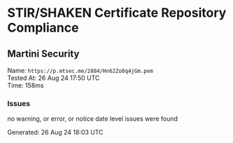 # STIR/SHAKEN Certificate Repository Compliance

## Martini Security

Name: `https://p.mtsec.me/2884/Hn62Zo8q4jGm.pem`\
Tested At: 26 Aug 24 17:50 UTC\
Time: 158ms

### Issues

no warning, or error, or notice date level issues were found

Generated: 26 Aug 24 18:03 UTC